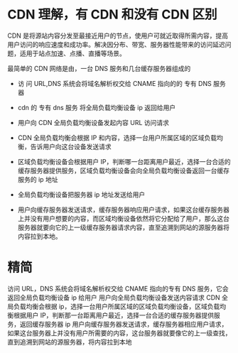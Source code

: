 # CDN 理解，有 CDN 和没有 CDN 区别

CDN 是将源站内容分发至最接近用户的节点，使用户可就近取得所需内容，提高用户访问的响应速度和成功率。解决因分布、带宽、服务器性能带来的访问延迟问题，适用于站点加速、点播、直播等场景。

最简单的 CDN 网络是由，一台 DNS 服务和几台缓存服务器组成的

- 访 问 URL,DNS 系统会将域名解析权交给 CNAME 指向的的 专有 DNS 服务器
- cdn 的 专有 dns 服务 将全局负载均衡设备 ip 返回给用户
- 用户向 CDN 全局负载均衡设备发起内容 URL 访问请求

- CDN 全局负载均衡会根据 IP 和内容，选择一台用户所属区域的区域负载均衡，告诉用户向这台设备发送请求
- 区域负载均衡设备会根据用户 IP，判断哪一台距离用户最近，选择一台合适的缓存服务器提供服务，区域负载均衡设备会向全局负载均衡设备返回一台缓存服务的 ip 地址
- 全局负载均衡设备把服务器 ip 地址发送给用户
- 用户向缓存服务器发送请求，缓存服务器响应用户请求，如果这台缓存服务器上并没有用户想要的内容，而区域均衡设备依然将它分配给了用户，那么这台服务器就要向它的上一级缓存服务器请求内容，直至追溯到网站的源服务器将内容拉到本地。

# 精简

访问 URL，DNS 系统会将域名解析权交给 CNAME 指向的专有 DNS 服务，它会返回全局负载均衡设备 ip 给用户
用户向全局负载均衡设备发送内容请求
CDN 全局负载均衡会根据 ip，选择一台用户所属区域的区域负载均衡设备，区域负载均衡根据用户 IP，判断那一台距离用户最近，选择一台合适的缓存服务器提供服务，返回缓存服务器 ip
用户向缓存服务器发送请求，缓存服务器相应用户请求，如果这台服务器上并没有用户所需要的内容，这台服务器就要像它的上一级查找，直到追溯到网站的源服务器，将内容拉到本地
